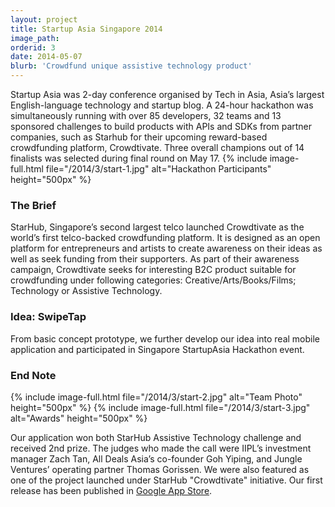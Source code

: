 ```yaml
---
layout: project
title: Startup Asia Singapore 2014
image_path: 
orderid: 3
date: 2014-05-07
blurb: 'Crowdfund unique assistive technology product'
---
```

Startup Asia was 2-day conference organised by Tech in Asia, Asia’s largest English-language technology and startup blog. A 24-hour hackathon was simultaneously running with over 85 developers, 32 teams and 13 sponsored challenges to build products with APIs and SDKs from partner companies, such as Starhub for their upcoming reward-based crowdfunding platform, Crowdtivate. Three overall champions out of 14 finalists was selected during final round on May 17. 
{% include image-full.html file="/2014/3/start-1.jpg" alt="Hackathon Participants" height="500px"  %}

<!--more-->
### The Brief
StarHub, Singapore’s second largest telco launched Crowdtivate as the world’s first telco-backed crowdfunding platform. It is designed as an open platform for entrepreneurs and artists to create awareness on their ideas as well as seek funding from their supporters. As part of their awareness campaign, Crowdtivate seeks for interesting B2C product suitable for crowdfunding under following categories: Creative/Arts/Books/Films; Technology or Assistive Technology.

### Idea: SwipeTap
From basic concept prototype, we further develop our idea into real mobile application and participated in Singapore StartupAsia Hackathon event.

### End Note
{% include image-full.html file="/2014/3/start-2.jpg" alt="Team Photo" height="500px"  %}
{% include image-full.html file="/2014/3/start-3.jpg" alt="Awards" height="500px"  %}

Our application won both StarHub Assistive Technology challenge and received 2nd prize. The judges who made the call were IIPL’s investment manager Zach Tan, All Deals Asia’s co-founder Goh Yiping, and Jungle Ventures’ operating partner Thomas Gorissen. We were also featured as one of the project launched under StarHub "Crowdtivate" initiative. Our first release has been published in [Google App Store](https://play.google.com/store/apps/details?id=com.sg.swipetap&hl=en).